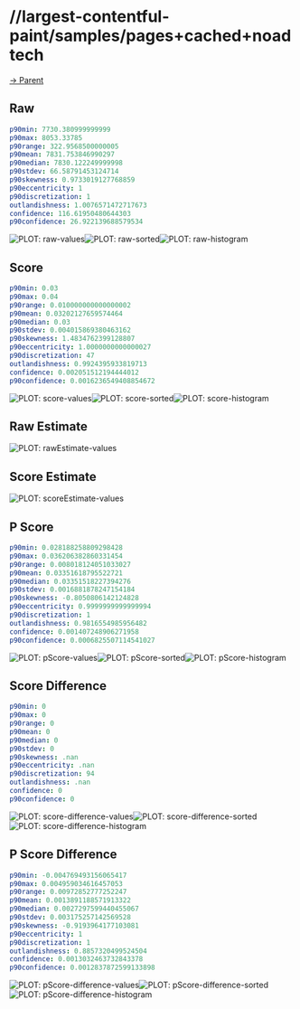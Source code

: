 
# //largest-contentful-paint/samples/pages+cached+noadtech

[→ Parent](../..)


## Raw


```yaml
p90min: 7730.380999999999
p90max: 8053.33785
p90range: 322.9568500000005
p90mean: 7831.753846990297
p90median: 7830.122249999998
p90stdev: 66.58791453124714
p90skewness: 0.9733019127768859
p90eccentricity: 1
p90discretization: 1
outlandishness: 1.0076571472717673
confidence: 116.61950480644303
p90confidence: 26.922139688579534

```

![PLOT: raw-values](./raw/values.svg)![PLOT: raw-sorted](./raw/sorted.svg)![PLOT: raw-histogram](./raw/histogram.svg)
## Score


```yaml
p90min: 0.03
p90max: 0.04
p90range: 0.010000000000000002
p90mean: 0.03202127659574464
p90median: 0.03
p90stdev: 0.004015869380463162
p90skewness: 1.4834762399128807
p90eccentricity: 1.0000000000000027
p90discretization: 47
outlandishness: 0.9924395933819713
confidence: 0.002051512194444012
p90confidence: 0.0016236549408854672

```

![PLOT: score-values](./score/values.svg)![PLOT: score-sorted](./score/sorted.svg)![PLOT: score-histogram](./score/histogram.svg)
## Raw Estimate

![PLOT: rawEstimate-values](./rawEstimate/values.svg)
## Score Estimate

![PLOT: scoreEstimate-values](./scoreEstimate/values.svg)
## P Score


```yaml
p90min: 0.028188258809298428
p90max: 0.036206382860331454
p90range: 0.008018124051033027
p90mean: 0.03351618795522721
p90median: 0.03351518227394276
p90stdev: 0.0016881878247154184
p90skewness: -0.8050806142124828
p90eccentricity: 0.9999999999999994
p90discretization: 1
outlandishness: 0.9816554985956482
confidence: 0.001407248906271958
p90confidence: 0.0006825507114541027

```

![PLOT: pScore-values](./pScore/values.svg)![PLOT: pScore-sorted](./pScore/sorted.svg)![PLOT: pScore-histogram](./pScore/histogram.svg)
## Score Difference


```yaml
p90min: 0
p90max: 0
p90range: 0
p90mean: 0
p90median: 0
p90stdev: 0
p90skewness: .nan
p90eccentricity: .nan
p90discretization: 94
outlandishness: .nan
confidence: 0
p90confidence: 0

```

![PLOT: score-difference-values](./score-difference/values.svg)![PLOT: score-difference-sorted](./score-difference/sorted.svg)![PLOT: score-difference-histogram](./score-difference/histogram.svg)
## P Score Difference


```yaml
p90min: -0.004769493156065417
p90max: 0.004959034616457053
p90range: 0.00972852777252247
p90mean: 0.0013891188571913322
p90median: 0.0027297599440455067
p90stdev: 0.003175257142569528
p90skewness: -0.9193964177103081
p90eccentricity: 1
p90discretization: 1
outlandishness: 0.8857320499524504
confidence: 0.0013032463732843378
p90confidence: 0.0012837872599133898

```

![PLOT: pScore-difference-values](./pScore-difference/values.svg)![PLOT: pScore-difference-sorted](./pScore-difference/sorted.svg)![PLOT: pScore-difference-histogram](./pScore-difference/histogram.svg)